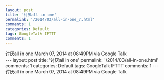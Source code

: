 ```yaml
---
layout: post
title: '讨厌all in one'
permalink: '/2014/03/all-in-one_7.html'
comments: 1
categories: Default
tags: GoogleTalk IFTTT
comments: 1
---
```

<div xmlns="http://www.w3.org/1999/xhtml">讨厌all in one March 07, 2014 at 08:49PM via Google Talk</div>---
layout: post
title: '讨厌all in one'
permalink: '/2014/03/all-in-one.html'
comments: 1
categories: Default
tags: GoogleTalk IFTTT
comments: 1
---
<div xmlns="http://www.w3.org/1999/xhtml">讨厌all in one March 07, 2014 at 08:49PM via Google Talk</div>
